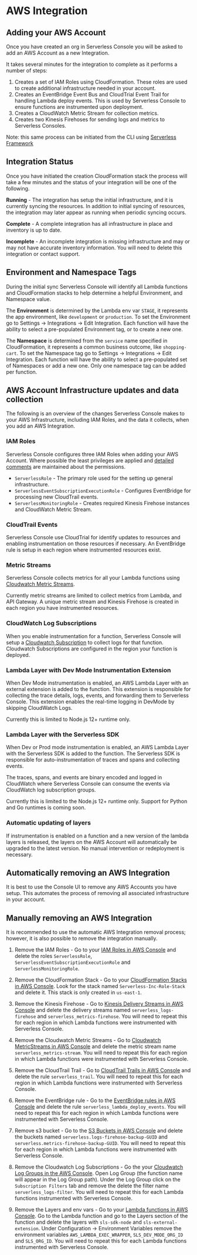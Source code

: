 <!--
title: AWS
menuText: AWS
description: AWS Integration
menuOrder: 2
-->

# AWS Integration

## Adding your AWS Account

Once you have created an org in Serverless Console you will be asked to add an
AWS Account as a new Integration.

It takes several minutes for the integration to complete as it performs a number
of steps:

1. Creates a set of IAM Roles using CloudFormation. These roles are used to
create additional infrastructure needed in your account.
2. Creates an EventBridge Event Bus and CloudTrial Event Trail for handling
Lambda deploy events. This is used by Serverless Console to ensure functions are
instrumented upon deployment.
3. Creates a CloudWatch Metric Stream for collection metrics.
4. Creates two Kinesis Firehoses for sending logs and metrics to Serverless
Consoles.

Note: this same process can be initiated from the CLI using [Serverless Framework](../)

## Integration Status

Once you have initiated the creation CloudFormation stack the process will take
a few minutes and the status of your integration will be one of the following.

**Running** - The integration has setup the initial infrastructure, and it is 
currently syncing the resources. In addition to initial syncing of resources,
the integration may later appear as running when periodic syncing occurs.

**Complete** - A complete integration has all infrastructure in place and 
inventory is up to date.

**Incomplete** - An incomplete integration is missing infrastructure and may or
may not have accurate inventory information. You will need to delete this
integration or contact support.

## Environment and Namespace Tags

During the initial sync Serverless Console will identify all Lambda functions
and CloudFormation stacks to help determine a helpful Environment, and Namespace
value.

The **Environment** is determined by the Lambda env var `STAGE`, it represents
the app environment, like `development` or `production`. To set the Environment
go to Settings -> Integrations -> Edit Integration. Each function will have the
ability to select a pre-populated Environment tag, or to create a new one.

The **Namespace** is determined from the `service` name specified in
CloudFormation, it represents a common business outcome, like `shopping-cart`.
To set the Namespace tag go to Settings -> Integrations -> Edit Integration.
Each function will have the ability to select a pre-populated set of Namespaces
or add a new one. Only one namespace tag can be added per function. 

## AWS Account Infrastructure updates and data collection

The following is an overview of the changes Serverless Console makes to your
AWS Infrastructure, including IAM Roles, and the data it collects, when you add
an AWS Integration.

### IAM Roles

Serverless Console configures three IAM Roles when adding your AWS Account.
Where possible the least privileges are applied and [detailed comments](https://github.com/serverless/console/blob/main/instrumentation/aws/iam-role-cfn-template.yaml)
are maintained about the permissions.

- `ServerlessRole` - The primary role used for the setting up general
infrastructure.
- `ServerlessEventSubscriptionExecutionRole` - Configures EventBridge for
processing new CloudTrail events.
- `ServerlessMonitoringRole` - Creates required Kinesis Firehose instances and
CloudWatch Metric Stream.

### CloudTrail Events

Serverless Console use CloudTrial for identify updates to resources and enabling
instrumentation on those resources if necessary. An EventBridge rule is setup
in each region where instrumented resources exist. 

### Metric Streams

Serverless Console collects metrics for all your Lambda functions using
[Cloudwatch Metric Streams](https://aws.amazon.com/blogs/aws/cloudwatch-metric-streams-send-aws-metrics-to-partners-and-to-your-apps-in-real-time/). 

Currently metric streams are limited to collect metrics from Lambda, and API
Gateway. A unique metric stream and Kinesis Firehose is created in each region
you have instrumented resources.

### CloudWatch Log Subscriptions

When you enable instrumentation for a function, Serverless Console will setup
a [Cloudwatch Subscription](https://docs.aws.amazon.com/AmazonCloudWatch/latest/logs/Subscriptions.html)
to collect logs for that function. Cloudwatch Subscriptions are configured in
the region your function is deployed.

### Lambda Layer with Dev Mode Instrumentation Extension

When Dev Mode instrumentation is enabled, an AWS Lambda Layer with an external
extension is added to the function. This extension is responsible for collecting
the trace details, logs, events, and forwarding them to Serverless Console.
This extension enables the real-time logging in DevMode by skipping CloudWatch
Logs.

Currently this is limited to Node.js 12+ runtime only. 

### Lambda Layer with the Serverless SDK

When Dev or Prod mode instrumentation is enabled, an AWS Lambda Layer with the
Serverless SDK is added to the function. The Serverless SDK is responsible for
auto-instrumentation of traces and spans and collecting events.

The traces, spans, and events are binary encoded and logged in CloudWatch
where Serverless Console can consume the events via CloudWatch log subscription
groups.

Currently this is limited to the Node.js 12+ runtime only. Support for Python
and Go runtimes is coming soon.

### Automatic updating of layers

If instrumentation is enabled on a function and a new version of the lambda
layers is released, the layers on the AWS Account will automatically be upgraded
to the latest version. No manual intervention or redeployment is necessary.

## Automatically removing an AWS Integration

It is best to use the Console UI to remove any AWS Accounts you have setup.
This automates the process of removing all associated infrastructure in your
account.

## Manually removing an AWS Integration

It is recommended to use the automatic AWS Integration removal process; however,
it is also possible to remove the integration manually.

1. Remove the IAM Roles - Go to your [IAM Roles in AWS Console](https://us-east-1.console.aws.amazon.com/iamv2/home?region=us-east-1#/roles)
and delete the roles `ServerlessRole`,
`ServerlessEventSubscriptionExecutionRole` and `ServerlessMonitoringRole`.

1. Remove the CloudFormation Stack - Go to your [CloudFormation Stacks in AWS Console](https://us-east-1.console.aws.amazon.com/cloudformation/home?region=us-east-1#/stacks?filteringStatus=active&filteringText=&viewNested=true&hideStacks=false).
Look for the stack named `Serverless-Inc-Role-Stack` and delete it. This stack
is only created in `us-east-1`. 

1. Remove the Kinesis Firehose - Go to [Kinesis Delivery Streams in AWS Console](https://us-east-1.console.aws.amazon.com/firehose/home?region=us-east-1#/streams)
and delete the delivery streams named `serverless_logs-firehose` and
`serverless_metrics-firehose`. You will need to repeat this for each region in
which Lambda functions were instrumented with Serverless Console.
 
1. Remove the Cloudwatch Metric Streams - Go to [Cloudwatch MetricStreams in AWS Console](https://us-east-1.console.aws.amazon.com/cloudwatch/home?region=us-east-1#metric-streams:streamsList)
and delete the metric stream name `serverless_metrics-stream`. You will need to
repeat this for each region in which Lambda functions were instrumented with
Serverless Console.

1. Remove the CloudTrail Trail - Go to [CloudTrail Trails in AWS Console](https://us-east-1.console.aws.amazon.com/cloudtrail/home?region=us-east-1#/trails)
and delete the rule `serverless_trail`. You will need to repeat this for each
region in which Lambda functions were instrumented with Serverless Console.

1. Remove the EventBridge rule - Go to the [EventBridge rules in AWS Console](https://us-east-1.console.aws.amazon.com/events/home?region=us-east-1#/rules)
and delete the rule `serverless_lambda_deploy_events`. You will need to repeat
this for each region in which Lambda functions were instrumented with Serverless
Console.

1. Remove s3 bucket - Go to the [S3 Buckets in AWS Console](https://s3.console.aws.amazon.com/s3/buckets?region=us-east-1)
and delete the buckets named `serverless.logs-firehose-backup-GUID` and
`serverless.metrics-firehose-backup-GUID`. You will need to repeat this for each
region in which Lambda functions were instrumented with Serverless Console.

1. Remove the Cloudwatch Log Subscriptions - Go the your [Cloudwatch Log Groups in the AWS Console](https://us-east-1.console.aws.amazon.com/cloudwatch/home?region=us-east-1#logsV2:log-groups).
Open Log Group (the function name will appear in the Log Group path). Under the
Log Group click on the `Subscription Filters` tab and remove the delete the
filter name `serverless_logs-filter`. You will need to repeat this for each
Lambda functions instrumented with Serverless Console.

1. Remove the Layers and env vars - Go to your [Lambda functions in AWS Console](https://us-east-1.console.aws.amazon.com/lambda/home?region=us-east-1#/functions).
Go to the Lambda function and go to the Layers section of the function and
delete the layers with `sls-sdk-node` and `sls-external-extension`. Under
Configuration -> Environment Variables remove the environment variables
`AWS_LAMBDA_EXEC_WRAPPER`, `SLS_DEV_MODE_ORG_ID` and `SLS_ORG_ID`. You will need
to repeat this for each Lambda functions instrumented with Serverless Console.
